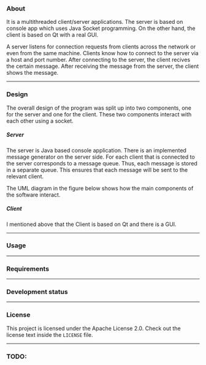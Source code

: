 ### About
It is a multithreaded client/server applications. The server  is  based on console app which uses Java Socket programming. On the other hand, the client is based on Qt with a real GUI.

A server listens for connection requests from clients across the network or even from the same machine. Clients know how to connect to the server via a host and port number. After connecting to the server, the client recives the certain message. After receiving the message from the server, the client shows the message.

------------

###  Design
The overall design of the program was split up into two components, one for the server and one for the client. These two components interact with each other using a socket. 

##### Server
The server is Java based console application.  Тhere is an implemented message generator on the server side. For each client that is connected to the server corresponds to a message queue. Thus, each message is stored in a separate queue. This ensures that each message will be sent to the relevant client.

The UML diagram in the figure below shows how the main components of the software interact.

##### Client
I mentioned above that the Client is based on Qt and there is a GUI.


------------

### Usage



------------


### Requirements

------------

### Development status

------------

### License
This project is licensed under the Apache License 2.0. Check out the license text inside the `LICENSE` file.

------------

### TODO:
